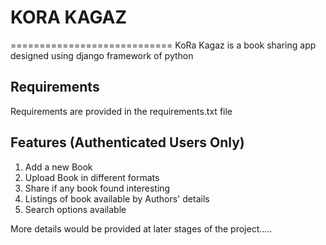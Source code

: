 # KORA KAGAZ
============================
KoRa Kagaz is a book sharing app designed using django framework of python

## Requirements
Requirements are provided in the requirements.txt file

## Features (Authenticated Users Only)
1. Add a new Book
2. Upload Book in different formats
3. Share if any book found interesting
4. Listings of book available by Authors' details
5. Search options available

More details would be provided at later stages of the project.....
